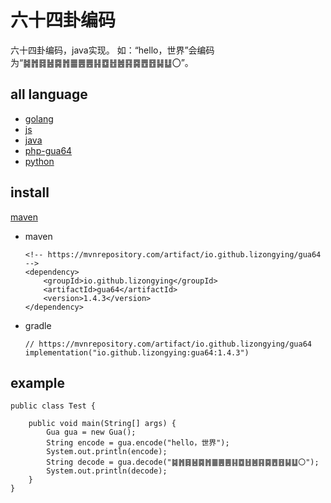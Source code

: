 # 六十四卦编码

六十四卦编码，java实现。
如：“hello，世界”会编码为“䷯䷬䷿䷶䷸䷬䷀䷌䷌䷎䷼䷲䷰䷳䷸䷘䷔䷭䷒〇”。

## all language

* [golang](https://github.com/lizongying/go-gua64)
* [js](https://github.com/lizongying/js-gua64)
* [java](https://github.com/lizongying/java-gua64)
* [php-gua64](https://github.com/lizongying/php-gua64)
* [python](https://github.com/lizongying/pygua64)

## install

[maven](https://mvnrepository.com/artifact/io.github.lizongying/gua64)

* maven
    ```
    <!-- https://mvnrepository.com/artifact/io.github.lizongying/gua64 -->
    <dependency>
        <groupId>io.github.lizongying</groupId>
        <artifactId>gua64</artifactId>
        <version>1.4.3</version>
    </dependency>
    ```

* gradle
    ```
    // https://mvnrepository.com/artifact/io.github.lizongying/gua64
    implementation("io.github.lizongying:gua64:1.4.3")
    ```

## example

```
public class Test {

    public void main(String[] args) {
        Gua gua = new Gua();
        String encode = gua.encode("hello，世界");
        System.out.println(encode);
        String decode = gua.decode("䷯䷬䷿䷶䷸䷬䷀䷌䷌䷎䷼䷲䷰䷳䷸䷘䷔䷭䷒〇");
        System.out.println(decode);
    }
}
```